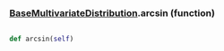 ### [BaseMultivariateDistribution](BaseMultivariateDistribution.md).arcsin (function)


```py

def arcsin(self)

```


